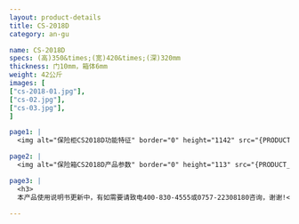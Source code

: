 ```yaml
---
layout: product-details
title: CS-2018D
category: an-gu

name: CS-2018D
specs: (高)350&times;(宽)420&times;(深)320mm
thickness: 门10mm，箱体6mm
weight: 42公斤
images: [
["cs-2018-01.jpg"],
["cs-02.jpg"],
["cs-03.jpg"],
]

page1: |
  <img alt="保险柜CS2018D功能特征" border="0" height="1142" src="{PRODUCT_IMAGES}products/cs-gn.jpg" width="538" />

page2: |
  <img alt="保险箱CS2018D产品参数" border="0" height="113" src="{PRODUCT_IMAGES}products/cs-cpcs.jpg" width="538" />

page3: |
  <h3>
  本产品使用说明书更新中，有如需要请致电400-830-4555或0757-22308180咨询，谢谢!</h3>

---
```

